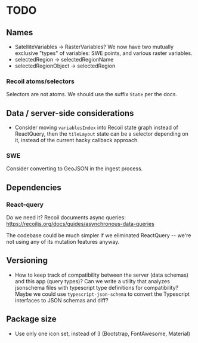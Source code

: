 # TODO

## Names

* SatelliteVariables -> RasterVariables? We now have two mutually exclusive "types" of
  variables: SWE points, and various raster variables.
* selectedRegion -> selectedRegionName
* selectedRegionObject -> selectedRegion


### Recoil atoms/selectors

Selectors are not atoms. We should use the suffix `State` per the docs.



## Data / server-side considerations

* Consider moving `variablesIndex` into Recoil state graph instead of ReactQuery, then
  the `tileLayout` state can be a selector depending on it, instead of the current hacky
  callback approach.

### SWE

Consider converting to GeoJSON in the ingest process.


## Dependencies

### React-query

Do we need it? Recoil documents async queries:
https://recoiljs.org/docs/guides/asynchronous-data-queries

The codebase could be much simpler if we eliminated ReactQuery -- we're not using any of
its mutation features anyway.


## Versioning

* How to keep track of compatibility between the server (data schemas) and this app
  (query types)? Can we write a utility that analyzes jsonschema files with typescript
  type definitions for compatibility? Maybe we could use `typescript-json-schema` to
  convert the Typescript interfaces to JSON schemas and diff?


## Package size

* Use only one icon set, instead of 3 (Bootstrap, FontAwesome, Material)
